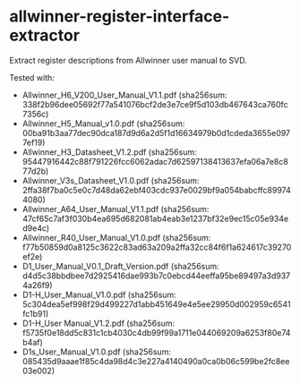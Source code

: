 # allwinner-register-interface-extractor

Extract register descriptions from Allwinner user manual to SVD.

Tested with:
* Allwinner_H6_V200_User_Manual_V1.1.pdf (sha256sum: 338f2b96dee05692f77a541076bcf2de3e7ce9f5d103db467643ca760fc7356c)
* Allwinner_H5_Manual_v1.0.pdf (sha256sum: 00ba91b3aa77dec90dca187d9d6a2d5f1d16634979b0d1cdeda3655e0977ef19)
* Allwinner_H3_Datasheet_V1.2.pdf (sha256sum: 95447916442c88f791226fcc6062adac7d62597138413637efa06a7e8c877d2b)
* Allwinner_V3s_Datasheet_V1.0.pdf (sha256sum: 2ffa38f7ba0c5e0c7d48da62ebf403cdc937e0029bf9a054babcffc899744080)
* Allwinner_A64_User_Manual_V1.1.pdf (sha256sum: 47cf65c7af3f030b4ea695d682081ab4eab3e1237bf32e9ec15c05e934ed9e4c)
* Allwinner_R40_User_Manual_V1.0.pdf (sha256sum: f77b50859d0a8125c3622c83ad63a209a2ffa32cc84f6f1a624617c39270ef2e)
* D1_User_Manual_V0.1_Draft_Version.pdf (sha256sum: d4d5c38bbdbee7d2925416dae993b7c0ebcd44eeffa95be89497a3d9374a26f9)
* D1-H_User_Manual_V1.0.pdf (sha256sum: 5c304dea5ef998f29d499227d1abb451649e4e5ee29950d002959c6541fc1b91)
* D1-H_User Manual_V1.2.pdf (sha256sum: f5735f0e18dd5c831c1cb4030c4db99f99a1711e044069209a6253f80e74b4af)
* D1s_User_Manual_V1.0.pdf (sha256sum: 085435d9aaae1f85c4da98d4c3e227a4140490a0ca0b06c599be2fc8ee03e002)
